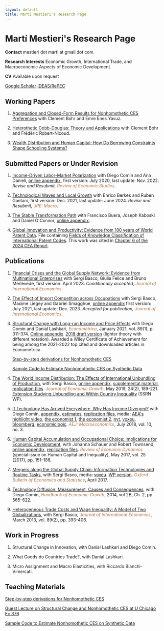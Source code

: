 ```yaml
---
layout: default
title: Martí Mestieri's Research Page
---
```

<style>
blue {
  color: #B47846;
   
}

</style>

# Martí Mestieri's Research Page
 <!-- #BFA887;  #AEBC21;
Senior Economist in the Economic Research Department at the Federal Reserve Bank of Chicago (on leave).
UPF Associate Professor and CREi Associate Researcher.
-->
**Contact** mestieri dot marti at gmail dot com.

**Research Interests** Economic Growth, International Trade, and Macroeconomic Aspects of Economic Development.

**CV** Available upon request
<!--**Curriculum Vitae** ([pdf](https://www.dropbox.com/s/q1ax1vnrav3rwcm/mestieri_cv_may2023.pdf?dl=0)) 
-->

[Google Scholar](https://scholar.google.com/citations?user=jXvJF9MAAAAJ&hl=ca)           [IDEAS/RePEC](https://ideas.repec.org/f/pme510.html)
                                                                                 

## Working Papers

1. [Aggregation and Closed-Form Results
for Nonhomothetic CES Preferences](https://www.dropbox.com/scl/fi/obu49nw8d74wyeh64fc9f/BMY_closedform.pdf?rlkey=inrafvfuv22xz0z58pgb9oeqy&dl=0) with Clement Bohr and Emre Enes Yavuz.

2. [Heterothetic Cobb-Douglas: Theory and Applications](https://www.dropbox.com/s/4ib6vfi0og7ixop/bmrn_hcd.pdf?dl=0) with Clement Bohr and Frédéric Robert-Nicoud.

3. [Wealth Distribution and Human Capital: How Do Borrowing Constraints Shape Schooling Systems?](https://www.dropbox.com/s/w0fc7sthxh0mhtx/mestieri_wealthdistrib_humancapital.pdf?dl=0)


## Submitted Papers or Under Revision

1. [Income-Driven Labor-Market Polarization](https://www.dropbox.com/s/4c3ow4flycqnymd/cdm.pdf?dl=0) with Diego Comin and Ana Danieli,
    [online appendix](https://www.dropbox.com/s/cu2hv6z8u9633rb/cdm_oa.pdf?dl=0), first version: July 2020, last update: Nov. 2022. *Revise and Resubmit,<blue> Review of Economic Studies</blue>*.
    
2. [Technological Waves and Local Growth](https://www.dropbox.com/scl/fi/qsgw0pexz4ed5xc43wn23/bgm.pdf?rlkey=mltxyzm9r7sgjyu41iue697jx&dl=0) with Enrico Berkes and Ruben Gaetani, first version: Dec. 2021, last update: June 2024. *Revise and Resubmit,<blue> JPE: Macro</blue>*.

3. [The Stable Transformation Path](https://www.dropbox.com/scl/fi/j3xps3b5hrbdf7aoogorv/bkmo.pdf?rlkey=gbe1j4hjbel18h26shu973g9x&dl=0)
    with Francisco Buera, Joseph Kaboski and Daniel O'Connor, 
    [online appendix](https://www.dropbox.com/scl/fi/1bwbztx2e2ct86z655r4a/bkmo_oa.pdf?rlkey=zt703kblik2k6ud1amp0bskdf&dl=0).

4. [Global Innovation and Productivity: Evidence from 100 years of World Patent Data](https://www.dropbox.com/scl/fi/3nbtp328lugkp82lrytbn/bmm.pdf?rlkey=yaw5hgq9eav4vo6c7gt74ieuv&dl=0). File containing [Fields of Knowledge Classification of International Patent Codes](https://www.dropbox.com/s/sne8ac9t22pwcy3/Fields_of_knowledge.csv?dl=0). This work was cited in [Chapter 6 of the 2024 CEA Report](https://www.whitehouse.gov/wp-content/uploads/2024/03/ERP-2024-CHAPTER-6.pdf).



## Publications

1. [Financial Crises and the Global Supply Network: Evidence from Multinational Enterprises](https://www.dropbox.com/scl/fi/6b3lvswv3cnm98pwiyawd/BFMM_Economic_Crises_and_the_Global_Supply_Chain_rev.pdf?rlkey=szf700evtygpjqx8pji2icda0&dl=0) with Sergi Basco, Giulia Felice and Bruno Merlevede, first version: April 2023. *Conditionally accepted, <blue>Journal of International Economics</blue>*.
   
2. [The Effect of Import Competition across Occupations](https://www.dropbox.com/scl/fi/5atxvzy3830u57pg93v0f/blms_rev2.pdf?rlkey=02gzztb1bzbcc3db9547fk566&dl=0) with Sergi Basco, Maxime Liegey and Gabriel Smagghue, [online appendix](https://www.dropbox.com/scl/fi/r2gng6ycegyyaioicrl8g/blms_rev2_oa.pdf?rlkey=6ddy9deto2gv41qqavcrtrqu3&dl=0) first version: July 2021, last update: Dec. 2023. *Accepted for publication,<blue> Journal of International Economics</blue>*.

3.  [Structural Change with Long-run Income and Price Effects](https://www.dropbox.com/s/prta8e8rul85w6i/CLM_final.pdf?dl=0)
    with Diego Comin and Danial Lashkari, 
   *<blue>Econometrica</blue>*, January 2021, vol. 89(1), p. 311-374.
    [Online appendix](https://www.dropbox.com/s/k0n1wc79z3u10ck/CLM_onlineappendix_final.pdf?dl=0). [2018 draft version](https://www.dropbox.com/s/98e9tjnx3nhlhdd/CLM_rev2.pdf?dl=0) (lighter theory with different notation). Awarded a Wiley Certificate of Achievement for being among the 2021-2022 top cited and downloaded articles in Econometrica.

      [Step-by-step derivations for Nonhomothetic CES](https://www.dropbox.com/s/b5r76pev48xo6is/nhcesstepbystep.pdf?dl=0)
   
      [Sample Code to Estimate Nonhomothetic CES on Synthetic Data](https://www.dropbox.com/s/adzdfl0najc7jc5/estimation_nhces.zip?dl=0)    

4. [The World Income Distribution: The Effects of International Unbundling of Production](https://www.dropbox.com/s/czqzvaqwtgmk5hs/BMU_rev.pdf?dl=0), with Sergi Basco, [online appendix](https://www.dropbox.com/s/sgwdn0qb2kwca8k/BMU_onlineappendix_rev.pdf?dl=0), [supplemental material](https://www.dropbox.com/s/teu5685tej9tt54/BMP3_additional_results_rev2.pdf?dl=0), [replication files](https://www.dropbox.com/s/94zy8f7iwh2yvvl/replication%20files%20bmp3.zip?dl=0). *<blue>Journal of Economic Growth</blue>*, May 2019, 24(2), 189-221.
       [Extension Studying Unbundling and Within Country Inequality](https://www.dropbox.com/s/83ty9lv2lem87y1/BM_Trade_and_within_inequality.pdf?dl=0) (SSRN WP).

5. [If Technology Has Arrived Everywhere, Why Has Income Diverged?](https://www.dropbox.com/s/l04exb9tn9zcsdt/CM_transition.pdf?dl=0) with Diego Comin, [appendix](https://www.dropbox.com/s/hpmdrvmg5bbwe0p/CM_transition_appendix.pdf?dl=0), [estimates](https://www.dropbox.com/s/y34zbbnuji9mley/CM_online_results.csv?dl=0), [replication files](https://sites.google.com/site/martimestieri/replication%20files.zip?attredirects=0&d=1), media:  [AEA's highlight video](https://www.aeaweb.org/research/technology-intensity-of-use-income-divergence),  [the economist 1](http://www.economist.com/news/briefing/21679448-pace-business-really-getting-quicker-creed-speed),  [the economist 2](https://www.economist.com/finance-and-economics/2023/07/16/your-employer-is-probably-unprepared-for-artificial-intelligence), [nyt](http://economix.blogs.nytimes.com/2013/05/10/technology-as-a-driver-of-growth-or-not/), [voxeu](http://www.voxeu.org/article/technology-and-income-dynamics-1800-2000), [bloomberg](http://www.bloomberg.com/news/2013-05-09/fed-in-2008-showed-panic-of-1907-was-excessive-cutting-research.html), [economiclogic](http://economiclogic.blogspot.com.es/2013/06/income-divergence-in-face-of-faster.html). *<blue>AEJ: Macroeconomics</blue>*, July 2018, vol. 10, no. 3.

6. [Human Capital Accumulation and Occupational Choice: Implications for Economic Development](https://www.dropbox.com/s/i9y5hhldhf8sf2z/MST_rev.pdf?dl=0), with Johanna Schauer and Robert Townsend, [online appendix](https://www.dropbox.com/s/7nmwugrvgbw5q3a/MST_rev_onlineappendix.pdf?dl=0), [replication files](https://www.dropbox.com/s/p3wkhbsmytj9rnx/MST_replication_files.zip?dl=0). *<blue>Review of Economic Dynamics</blue>* (special issue on Human Capital and Inequality), May 2017, vol. 25 (2017), pp. 151–186.

7. [Mergers along the Global Supply Chain: Information Technologies and Routine Tasks](https://www.dropbox.com/s/dbevybjgig53owv/BM_MandA.pdf?dl=0), with Sergi Basco, media: [voxeu](http://www.voxeu.org/article/ict-and-global-supply-chains). [WP version](https://www.dropbox.com/s/9zb0f8drntg5zz0/BM_MandAR.pdf?dl=0). *<blue>Oxford Bulletin of Economics and Statistics</blue>*, April 2017. 

8. [Technology Diffusion: Measurement, Causes and Consequences](https://www.dropbox.com/s/wb4t5a6jn2qkfdx/CM_chapter.pdf?dl=0), with Diego Comin, *<blue>Handbook of Economic Growth</blue>*, 2014, vol 2B, Ch. 2,  pp. 565–622.

9. [Heterogeneous Trade Costs and Wage Inequality: A Model of Two Globalizations](https://www.dropbox.com/s/ek1tnn8osqoolx3/BM2G.pdf?dl=0), with Sergi Basco, *<blue>Journal of International Economics</blue>*, March 2013, vol. 89(2), pp. 393-406.


## Work in Progress 

1. Structural Change in Innovation, with Danial Lashkari and Diego Comin.

2. What Goods do Countries Trade?, with Danial Lashkari.

3. Micro Assignment and Macro Elasticities, with Riccardo Bianchi-Vimercati.


## Teaching Materials

[Step-by-step derivations for Nonhomothetic CES](https://www.dropbox.com/s/b5r76pev48xo6is/nhcesstepbystep.pdf?dl=0)

[Guest Lecture on Structural Change and Nonhomothetic CES at U Chicago Ec 376](https://www.dropbox.com/s/desc962vwmcdbat/structural_change_lecture.pdf?dl=0)

[Sample Code to Estimate Nonhomothetic CES on Synthetic Data](https://www.dropbox.com/s/adzdfl0najc7jc5/estimation_nhces.zip?dl=0)


